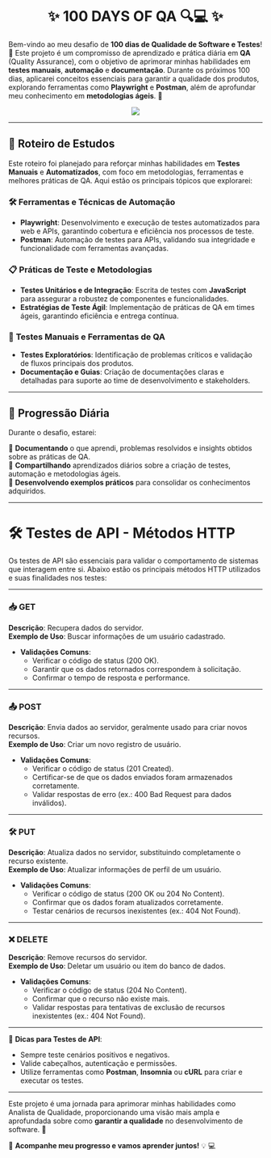 <h1 align="center">✨ 100 DAYS OF QA 🔍💻 ✨</h1>

Bem-vindo ao meu desafio de **100 dias de Qualidade de Software e Testes**! 🌟 Este projeto é um compromisso de aprendizado e prática diária em **QA** (Quality Assurance), com o objetivo de aprimorar minhas habilidades em **testes manuais**, **automação** e **documentação**. Durante os próximos 100 dias, aplicarei conceitos essenciais para garantir a qualidade dos produtos, explorando ferramentas como **Playwright** e **Postman**, além de aprofundar meu conhecimento em **metodologias ágeis**. 🚀

<p align="center"><img src="http://img.shields.io/static/v1?label=STATUS&message=EM%20DESENVOLVIMENTO&color=GREEN&style=for-the-badge"/></p>

---

## 🎯 **Roteiro de Estudos**

Este roteiro foi planejado para reforçar minhas habilidades em **Testes Manuais** e **Automatizados**, com foco em metodologias, ferramentas e melhores práticas de QA. Aqui estão os principais tópicos que explorarei:

### 🛠️ **Ferramentas e Técnicas de Automação**

- **Playwright**: Desenvolvimento e execução de testes automatizados para web e APIs, garantindo cobertura e eficiência nos processos de teste.  
- **Postman**: Automação de testes para APIs, validando sua integridade e funcionalidade com ferramentas avançadas.  

### 📋 **Práticas de Teste e Metodologias**

- **Testes Unitários e de Integração**: Escrita de testes com **JavaScript** para assegurar a robustez de componentes e funcionalidades.  
- **Estratégias de Teste Ágil**: Implementação de práticas de QA em times ágeis, garantindo eficiência e entrega contínua.  

### 🧪 **Testes Manuais e Ferramentas de QA**

- **Testes Exploratórios**: Identificação de problemas críticos e validação de fluxos principais dos produtos.  
- **Documentação e Guias**: Criação de documentações claras e detalhadas para suporte ao time de desenvolvimento e stakeholders.  

---

## 📅 **Progressão Diária**

Durante o desafio, estarei:

📌 **Documentando** o que aprendi, problemas resolvidos e insights obtidos sobre as práticas de QA.  
📌 **Compartilhando** aprendizados diários sobre a criação de testes, automação e metodologias ágeis.  
📌 **Desenvolvendo exemplos práticos** para consolidar os conhecimentos adquiridos.  

---
# 🛠️ **Testes de API - Métodos HTTP**

Os testes de API são essenciais para validar o comportamento de sistemas que interagem entre si. Abaixo estão os principais métodos HTTP utilizados e suas finalidades nos testes:

---

### 📥 **GET**  
**Descrição**: Recupera dados do servidor.  
**Exemplo de Uso**: Buscar informações de um usuário cadastrado.  
- **Validações Comuns**:
  - Verificar o código de status (200 OK).  
  - Garantir que os dados retornados correspondem à solicitação.  
  - Confirmar o tempo de resposta e performance.

---

### 📤 **POST**  
**Descrição**: Envia dados ao servidor, geralmente usado para criar novos recursos.  
**Exemplo de Uso**: Criar um novo registro de usuário.  
- **Validações Comuns**:
  - Verificar o código de status (201 Created).  
  - Certificar-se de que os dados enviados foram armazenados corretamente.  
  - Validar respostas de erro (ex.: 400 Bad Request para dados inválidos).  

---

### 🛠️ **PUT**  
**Descrição**: Atualiza dados no servidor, substituindo completamente o recurso existente.  
**Exemplo de Uso**: Atualizar informações de perfil de um usuário.  
- **Validações Comuns**:
  - Verificar o código de status (200 OK ou 204 No Content).  
  - Confirmar que os dados foram atualizados corretamente.  
  - Testar cenários de recursos inexistentes (ex.: 404 Not Found).  

---

### ❌ **DELETE**  
**Descrição**: Remove recursos do servidor.  
**Exemplo de Uso**: Deletar um usuário ou item do banco de dados.  
- **Validações Comuns**:
  - Verificar o código de status (204 No Content).  
  - Confirmar que o recurso não existe mais.  
  - Validar respostas para tentativas de exclusão de recursos inexistentes (ex.: 404 Not Found).  

---

🎯 **Dicas para Testes de API**:  
- Sempre teste cenários positivos e negativos.  
- Valide cabeçalhos, autenticação e permissões.  
- Utilize ferramentas como **Postman**, **Insomnia** ou **cURL** para criar e executar os testes.  


---
Este projeto é uma jornada para aprimorar minhas habilidades como Analista de Qualidade, proporcionando uma visão mais ampla e aprofundada sobre como **garantir a qualidade** no desenvolvimento de software. 🌟  

🎉 **Acompanhe meu progresso e vamos aprender juntos!** 💡 💻 

